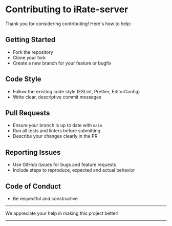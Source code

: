 # Contributing to iRate-server

Thank you for considering contributing! Here's how to help:

## Getting Started
- Fork the repository
- Clone your fork
- Create a new branch for your feature or bugfix

## Code Style
- Follow the existing code style (ESLint, Prettier, EditorConfig)
- Write clear, descriptive commit messages

## Pull Requests
- Ensure your branch is up to date with `main`
- Run all tests and linters before submitting
- Describe your changes clearly in the PR

## Reporting Issues
- Use GitHub Issues for bugs and feature requests
- Include steps to reproduce, expected and actual behavior

## Code of Conduct
- Be respectful and constructive

---

We appreciate your help in making this project better! 


------------------

 
